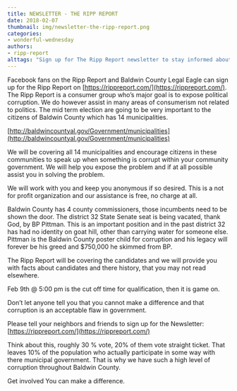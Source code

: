 ```yaml
---
title: NEWSLETTER - THE RIPP REPORT
date: 2018-02-07
thumbnail: img/newsletter-the-ripp-report.png
categories:
- wonderful-wednesday
authors:
- ripp-report
alttags: "Sign up for The Ripp Report newsletter to stay informed about political corruption and consumer issues in Baldwin County"
---
```

Facebook fans on the Ripp Report and Baldwin County Legal Eagle can sign up for the Ripp Report on [https://rippreport.com/](https://rippreport.com/). The Ripp Report is a consumer group who’s major goal is to expose political corruption. We do however assist in many areas of consumerism not related to politics. The mid term election are going to be very important to the citizens of Baldwin County which has 14 municipalities.

[http://baldwincountyal.gov/Government/municipalities](http://baldwincountyal.gov/Government/municipalities)

We will be covering all 14 municipalities and encourage citizens in these communities to speak up when something is corrupt within your community government. We will help you expose the problem and if at all possible assist you in solving the problem.

We will work with you and keep you anonymous if so desired. This is a not for profit organization and our assistance is free, no charge at all.

Baldwin County has 4 county commissioners, those incumbents need to be shown the door. The district 32 State Senate seat is being vacated, thank God, by BP Pittman. This is an important position and in the past district 32 has had no identity on goat hill, other than carrying water for someone else. Pittman is the Baldwin County poster child for corruption and his legacy will forever be his greed and $750,000 he skimmed from BP.

The Ripp Report will be covering the candidates and we will provide you with facts about candidates and there history, that you may not read elsewhere.

Feb 9th @ 5:00 pm is the cut off time for qualification, then it is game on.

Don’t let anyone tell you that you cannot make a difference and that corruption is an acceptable flaw in government.

Please tell your neighbors and friends to sign up for the Newsletter: [https://rippreport.com/](https://rippreport.com/)

Think about this, roughly 30 % vote, 20% of them vote straight ticket. That leaves 10% of the population who actually participate in some way with there municipal government. That is why we have such a high level of corruption throughout Baldwin County.

Get involved You can make a difference.
